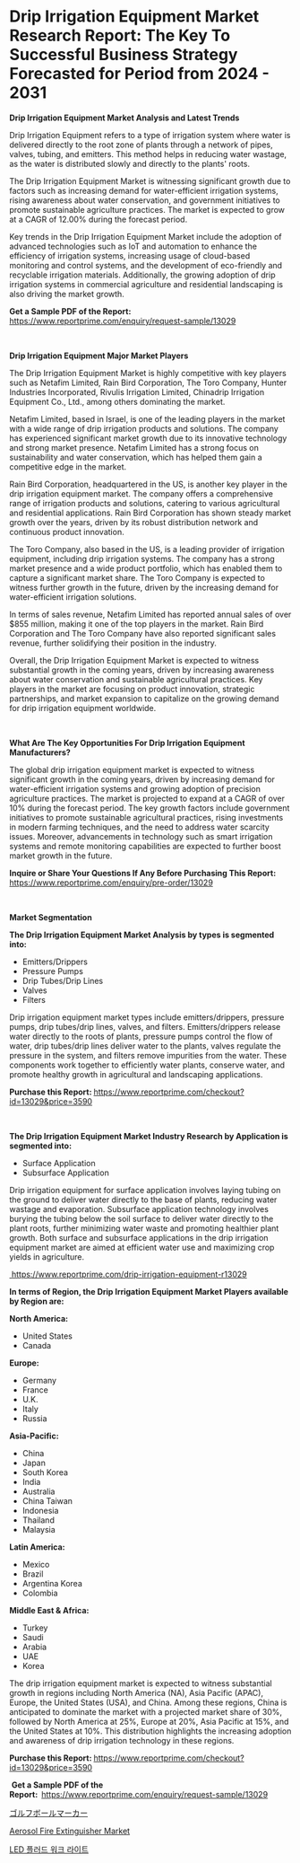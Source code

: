 <p><h1>Drip Irrigation Equipment Market Research Report: The Key To Successful Business Strategy Forecasted for Period from 2024 - 2031</h1></p><p><strong>Drip Irrigation Equipment Market Analysis and Latest Trends</strong></p>
<p><p>Drip Irrigation Equipment refers to a type of irrigation system where water is delivered directly to the root zone of plants through a network of pipes, valves, tubing, and emitters. This method helps in reducing water wastage, as the water is distributed slowly and directly to the plants' roots.</p><p>The Drip Irrigation Equipment Market is witnessing significant growth due to factors such as increasing demand for water-efficient irrigation systems, rising awareness about water conservation, and government initiatives to promote sustainable agriculture practices. The market is expected to grow at a CAGR of 12.00% during the forecast period.</p><p>Key trends in the Drip Irrigation Equipment Market include the adoption of advanced technologies such as IoT and automation to enhance the efficiency of irrigation systems, increasing usage of cloud-based monitoring and control systems, and the development of eco-friendly and recyclable irrigation materials. Additionally, the growing adoption of drip irrigation systems in commercial agriculture and residential landscaping is also driving the market growth.</p></p>
<p><strong>Get a Sample PDF of the Report:&nbsp;</strong> <a href="https://www.reportprime.com/enquiry/request-sample/13029">https://www.reportprime.com/enquiry/request-sample/13029</a></p>
<p>&nbsp;</p>
<p><strong>Drip Irrigation Equipment Major Market Players</strong></p>
<p><p>The Drip Irrigation Equipment Market is highly competitive with key players such as Netafim Limited, Rain Bird Corporation, The Toro Company, Hunter Industries Incorporated, Rivulis Irrigation Limited, Chinadrip Irrigation Equipment Co., Ltd., among others dominating the market.</p><p>Netafim Limited, based in Israel, is one of the leading players in the market with a wide range of drip irrigation products and solutions. The company has experienced significant market growth due to its innovative technology and strong market presence. Netafim Limited has a strong focus on sustainability and water conservation, which has helped them gain a competitive edge in the market.</p><p>Rain Bird Corporation, headquartered in the US, is another key player in the drip irrigation equipment market. The company offers a comprehensive range of irrigation products and solutions, catering to various agricultural and residential applications. Rain Bird Corporation has shown steady market growth over the years, driven by its robust distribution network and continuous product innovation.</p><p>The Toro Company, also based in the US, is a leading provider of irrigation equipment, including drip irrigation systems. The company has a strong market presence and a wide product portfolio, which has enabled them to capture a significant market share. The Toro Company is expected to witness further growth in the future, driven by the increasing demand for water-efficient irrigation solutions.</p><p>In terms of sales revenue, Netafim Limited has reported annual sales of over $855 million, making it one of the top players in the market. Rain Bird Corporation and The Toro Company have also reported significant sales revenue, further solidifying their position in the industry.</p><p>Overall, the Drip Irrigation Equipment Market is expected to witness substantial growth in the coming years, driven by increasing awareness about water conservation and sustainable agricultural practices. Key players in the market are focusing on product innovation, strategic partnerships, and market expansion to capitalize on the growing demand for drip irrigation equipment worldwide.</p></p>
<p>&nbsp;</p>
<p><strong>What Are The Key Opportunities For Drip Irrigation Equipment Manufacturers?</strong></p>
<p><p>The global drip irrigation equipment market is expected to witness significant growth in the coming years, driven by increasing demand for water-efficient irrigation systems and growing adoption of precision agriculture practices. The market is projected to expand at a CAGR of over 10% during the forecast period. The key growth factors include government initiatives to promote sustainable agricultural practices, rising investments in modern farming techniques, and the need to address water scarcity issues. Moreover, advancements in technology such as smart irrigation systems and remote monitoring capabilities are expected to further boost market growth in the future.</p></p>
<p><strong>Inquire or Share Your Questions If Any Before Purchasing This Report:</strong> <a href="https://www.reportprime.com/enquiry/pre-order/13029">https://www.reportprime.com/enquiry/pre-order/13029</a></p>
<p>&nbsp;</p>
<p><strong>Market Segmentation</strong></p>
<p><strong>The Drip Irrigation Equipment Market Analysis by types is segmented into:</strong></p>
<p><ul><li>Emitters/Drippers</li><li>Pressure Pumps</li><li>Drip Tubes/Drip Lines</li><li>Valves</li><li>Filters</li></ul></p>
<p><p>Drip irrigation equipment market types include emitters/drippers, pressure pumps, drip tubes/drip lines, valves, and filters. Emitters/drippers release water directly to the roots of plants, pressure pumps control the flow of water, drip tubes/drip lines deliver water to the plants, valves regulate the pressure in the system, and filters remove impurities from the water. These components work together to efficiently water plants, conserve water, and promote healthy growth in agricultural and landscaping applications.</p></p>
<p><strong>Purchase this Report:&nbsp;</strong><a href="https://www.reportprime.com/checkout?id=13029&price=3590">https://www.reportprime.com/checkout?id=13029&price=3590</a></p>
<p>&nbsp;</p>
<p><strong>The Drip Irrigation Equipment Market Industry Research by Application is segmented into:</strong></p>
<p><ul><li>Surface Application</li><li>Subsurface Application</li></ul></p>
<p><p>Drip irrigation equipment for surface application involves laying tubing on the ground to deliver water directly to the base of plants, reducing water wastage and evaporation. Subsurface application technology involves burying the tubing below the soil surface to deliver water directly to the plant roots, further minimizing water waste and promoting healthier plant growth. Both surface and subsurface applications in the drip irrigation equipment market are aimed at efficient water use and maximizing crop yields in agriculture.</p></p>
<p><a href="https://www.reportprime.com/drip-irrigation-equipment-r13029">&nbsp;https://www.reportprime.com/drip-irrigation-equipment-r13029</a></p>
<p><strong>In terms of Region, the Drip Irrigation Equipment Market Players available by Region are:</strong></p>
<p>
    <p> <strong> North America: </strong>
        <ul>
            <li>United States</li>
            <li>Canada</li>
        </ul>
        </p> 
    <p> <strong> Europe: </strong>
        <ul>
            <li>Germany</li>
            <li>France</li>
            <li>U.K.</li>
            <li>Italy</li>
            <li>Russia</li>
        </ul>
        </p> 
    <p> <strong> Asia-Pacific: </strong>
        <ul>
            <li>China</li>
            <li>Japan</li>
            <li>South Korea</li>
            <li>India</li>
            <li>Australia</li>
            <li>China Taiwan</li>
            <li>Indonesia</li>
            <li>Thailand</li>
            <li>Malaysia</li>
        </ul>
        </p> 
    <p> <strong> Latin America: </strong>
        <ul>
            <li>Mexico</li>
            <li>Brazil</li>
            <li>Argentina Korea</li>
            <li>Colombia</li>
        </ul>
        </p> 
    <p> <strong> Middle East & Africa: </strong>
        <ul>
            <li>Turkey</li>
            <li>Saudi</li>
            <li>Arabia</li>
            <li>UAE</li>
            <li>Korea</li>
        </ul>
    </p>
    </p>
<p><p>The drip irrigation equipment market is expected to witness substantial growth in regions including North America (NA), Asia Pacific (APAC), Europe, the United States (USA), and China. Among these regions, China is anticipated to dominate the market with a projected market share of 30%, followed by North America at 25%, Europe at 20%, Asia Pacific at 15%, and the United States at 10%. This distribution highlights the increasing adoption and awareness of drip irrigation technology in these regions.</p></p>
<p><strong>Purchase this Report: </strong><a href="https://www.reportprime.com/checkout?id=13029&price=3590">https://www.reportprime.com/checkout?id=13029&price=3590</a></p>
<p>&nbsp;<strong>Get a Sample PDF of the Report:&nbsp;&nbsp;</strong><a href="https://www.reportprime.com/enquiry/request-sample/13029">https://www.reportprime.com/enquiry/request-sample/13029</a></p>
<p><strong></strong></p>
<p><p><a href="https://github.com/TatumKoelpin2017/Market-Research-Report-List-1/blob/main/552695476208.md">ゴルフボールマーカー</a></p><p><a href="https://issuu.com/reportprime-2/docs/aerosol-fire-extinguisher-market-size-2030.pptx">Aerosol Fire Extinguisher Market</a></p><p><a href="https://github.com/lzrvbyqzftro57/Market-Research-Report-List-2/blob/main/976101872027.md">LED 플러드 워크 라이트</a></p></p>